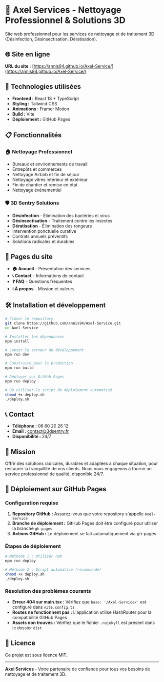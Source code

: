 # 🧹 Axel Services - Nettoyage Professionnel & Solutions 3D

Site web professionnel pour les services de nettoyage et de traitement 3D (Désinfection, Désinsectisation, Dératisation).

## 🌐 Site en ligne

**URL du site :** [https://annis94.github.io/Axel-Service/](https://annis94.github.io/Axel-Service/)

## 🚀 Technologies utilisées

- **Frontend :** React 18 + TypeScript
- **Styling :** Tailwind CSS
- **Animations :** Framer Motion
- **Build :** Vite
- **Déploiement :** GitHub Pages

## 📋 Fonctionnalités

### 🏠 Nettoyage Professionnel
- Bureaux et environnements de travail
- Entrepôts et commerces
- Nettoyage Airbnb et fin de séjour
- Nettoyage vitres intérieur et extérieur
- Fin de chantier et remise en état
- Nettoyage événementiel

### 🛡️ 3D Sentry Solutions
- **Désinfection** - Élimination des bactéries et virus
- **Désinsectisation** - Traitement contre les insectes
- **Dératisation** - Élimination des rongeurs
- Intervention ponctuelle curative
- Contrats annuels préventifs
- Solutions radicales et durables

## 📱 Pages du site

- **🏠 Accueil** - Présentation des services
- **📞 Contact** - Informations de contact
- **❓ FAQ** - Questions fréquentes
- **ℹ️ À propos** - Mission et valeurs

## 🛠️ Installation et développement

```bash
# Cloner le repository
git clone https://github.com/annis94/Axel-Service.git
cd Axel-Service

# Installer les dépendances
npm install

# Lancer le serveur de développement
npm run dev

# Construire pour la production
npm run build

# Déployer sur GitHub Pages
npm run deploy

# Ou utiliser le script de déploiement automatisé
chmod +x deploy.sh
./deploy.sh
```

## 📞 Contact

- **Téléphone :** 06 60 20 26 12
- **Email :** contact@3dsentry.fr
- **Disponibilité :** 24/7

## 🎯 Mission

Offrir des solutions radicales, durables et adaptées à chaque situation, pour restaurer la tranquillité de nos clients. Nous nous engageons à fournir un service professionnel de qualité, disponible 24/7.

## 🚀 Déploiement sur GitHub Pages

### Configuration requise

1. **Repository GitHub :** Assurez-vous que votre repository s'appelle `Axel-Service`
2. **Branche de déploiement :** GitHub Pages doit être configuré pour utiliser la branche `gh-pages`
3. **Actions GitHub :** Le déploiement se fait automatiquement via gh-pages

### Étapes de déploiement

```bash
# Méthode 1 : Utiliser npm
npm run deploy

# Méthode 2 : Script automatisé (recommandé)
chmod +x deploy.sh
./deploy.sh
```

### Résolution des problèmes courants

- **Erreur 404 sur main.tsx :** Vérifiez que `base: '/Axel-Service/'` est configuré dans `vite.config.ts`
- **Routes ne fonctionnent pas :** L'application utilise HashRouter pour la compatibilité GitHub Pages
- **Assets non trouvés :** Vérifiez que le fichier `.nojekyll` est présent dans le dossier `dist`

## 📄 Licence

Ce projet est sous licence MIT.

---

**Axel Services** - Votre partenaire de confiance pour tous vos besoins de nettoyage et de traitement 3D. 